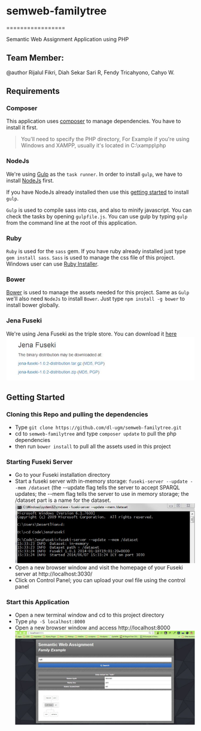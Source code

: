 # semweb-familytree
=================

Semantic Web Assignment Application using PHP

## Team Member:   
@author Rijalul Fikri, Diah Sekar Sari R, Fendy Tricahyono, Cahyo W.

## Requirements
### Composer
This application uses [composer](https://getcomposer.org/download/) to manage dependencies. You have to install it first.   
> You'll need to specify the PHP directory, For Example if you're using Windows and XAMPP, usually it's located in C:\xampp\php

### NodeJs
We're using [Gulp](http://gulpjs.com/) as the `task runner`. In order to install `gulp`, we have to install [NodeJs](http://nodejs.org/) first.

If you have NodeJs already installed then use this [getting started](https://github.com/gulpjs/gulp/blob/master/docs/getting-started.md#getting-started) to install `gulp`.

`Gulp` is used to compile sass into css, and also to minify javascript. You can check the tasks by opening `gulpfile.js`. You can use gulp by typing `gulp` from the command line at the root of this application.

### Ruby
`Ruby` is used for the `sass` gem. If you have ruby already installed just type `gem install sass`. `Sass` is used to manage the css file of this project. Windows user can use [Ruby Installer](http://rubyinstaller.org/).

### Bower
[Bower](http://bower.io/) is used to manage the assets needed for this project. Same as `Gulp` we'll also need `NodeJs` to install `Bower`. Just type `npm install -g bower` to install bower globally.

### Jena Fuseki
We're using Jena Fuseki as the triple store. You can download it [here](http://jena.apache.org/download/index.cgi)   
![Jena Fuseki Download](public/img/readme/jenafusekidownload.jpg "Jena Fuseki Download")

## Getting Started
### Cloning this Repo and pulling the dependencies
- Type `git clone https://github.com/dl-ugm/semweb-familytree.git`
- cd to `semweb-familytree` and type `composer update` to pull the php dependencies
- then run `bower install` to pull all the assets used in this project

### Starting Fuseki Server
- Go to your Fuseki installation directory
- Start a fuseki server with in-memory storage: `fuseki-server --update --mem /dataset` (the --update flag tells the server to accept SPARQL updates; the --mem flag tells the server to use in memory storage; the /dataset part is a name for the dataset.
![Fuseki Start](public/img/readme/fusekistart.jpg "Starting Fuseki")
- Open a new browser window and visit the homepage of your Fuseki server at http://localhost:3030/
- Click on Control Panel; you can upload your owl file using the control panel

### Start this Application
- Open a new terminal window and cd to this project directory
- Type `php -S localhost:8000`
- Open a new browser window and access http://localhost:8000
![App Screenshot](public/img/readme/appscreenshot.jpg "Application Screenshot")